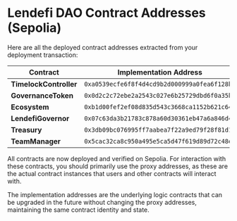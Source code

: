 # Lendefi DAO Contract Addresses (Sepolia)

Here are all the deployed contract addresses extracted from your deployment transaction:

| Contract | Implementation Address | Proxy Address |
|----------|------------------------|---------------|
| **TimelockController** | ```0xa0539ecfe6f8f4d4cd9b2d000999a0fea6f128b2``` | ```0xab20ebc45b30a88a807e7230b4dfe899de3dd572``` |
| **GovernanceToken** | ```0x0d2c2c72ebe2a2543c027e6b25729dbd6f0a35b6``` | ```0x5e53aebe377efc92213514ec07f8ef3af426dd1d``` |
| **Ecosystem** | ```0xb1d00fef2ef08d835d543c3668ca1152b621c648``` | ```0x3ed13054a8e5b54ce898b6d5f647f9370358d140``` |
| **LendefiGovernor** | ```0x07c63da3b21783c878a60d30361eb47a6a846d45``` | ```0xb094c6ed74a83405a700d235496557bafdef2551``` |
| **Treasury** | ```0x3db09bc076995ff7aabea7f22a9ed79f28f81d1d``` | ```0x506ec8413f1fe3224e5c2b07bc888baefb098e5f``` |
| **TeamManager** | ```0x5cac32ca8c950a495e5ca5d47f619d89d72c48e4``` | ```0x74bea558c73b8a00b884a651ef0c7de0e44fe2f8``` |

All contracts are now deployed and verified on Sepolia. For interaction with these contracts, you should primarily use the proxy addresses, as these are the actual contract instances that users and other contracts will interact with.

The implementation addresses are the underlying logic contracts that can be upgraded in the future without changing the proxy addresses, maintaining the same contract identity and state.